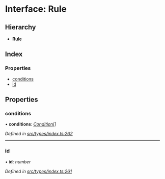 # Interface: Rule

## Hierarchy

* **Rule**

## Index

### Properties

* [conditions](types.rule.md#conditions)
* [id](types.rule.md#id)

## Properties

###  conditions

• **conditions**: *[Condition](../modules/types.md#condition)[]*

*Defined in [src/types/index.ts:262](https://github.com/PolymathNetwork/polymesh-sdk/blob/d7c2770/src/types/index.ts#L262)*

___

###  id

• **id**: *number*

*Defined in [src/types/index.ts:261](https://github.com/PolymathNetwork/polymesh-sdk/blob/d7c2770/src/types/index.ts#L261)*
